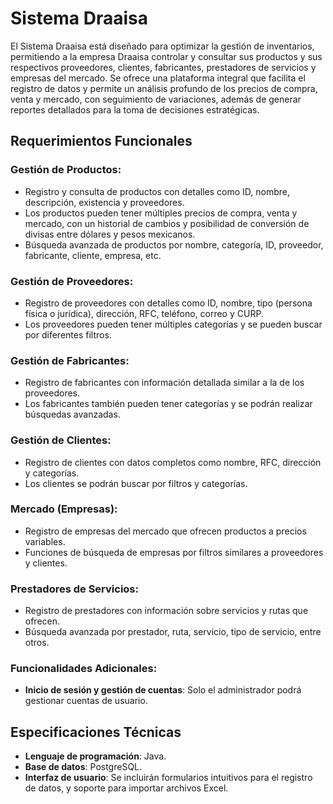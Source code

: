 # Sistema Draaisa

El Sistema Draaisa está diseñado para optimizar la gestión de inventarios, permitiendo a la empresa Draaisa controlar y consultar sus productos y sus respectivos proveedores, clientes, fabricantes, prestadores de servicios y empresas del mercado. Se ofrece una plataforma integral que facilita el registro de datos y permite un análisis profundo de los precios de compra, venta y mercado, con seguimiento de variaciones, además de generar reportes detallados para la toma de decisiones estratégicas.

## Requerimientos Funcionales

### Gestión de Productos:
- Registro y consulta de productos con detalles como ID, nombre, descripción, existencia y proveedores.
- Los productos pueden tener múltiples precios de compra, venta y mercado, con un historial de cambios y posibilidad de conversión de divisas entre dólares y pesos mexicanos.
- Búsqueda avanzada de productos por nombre, categoría, ID, proveedor, fabricante, cliente, empresa, etc.

### Gestión de Proveedores:
- Registro de proveedores con detalles como ID, nombre, tipo (persona física o jurídica), dirección, RFC, teléfono, correo y CURP.
- Los proveedores pueden tener múltiples categorías y se pueden buscar por diferentes filtros.

### Gestión de Fabricantes:
- Registro de fabricantes con información detallada similar a la de los proveedores.
- Los fabricantes también pueden tener categorías y se podrán realizar búsquedas avanzadas.

### Gestión de Clientes:
- Registro de clientes con datos completos como nombre, RFC, dirección y categorías.
- Los clientes se podrán buscar por filtros y categorías.

### Mercado (Empresas):
- Registro de empresas del mercado que ofrecen productos a precios variables.
- Funciones de búsqueda de empresas por filtros similares a proveedores y clientes.

### Prestadores de Servicios:
- Registro de prestadores con información sobre servicios y rutas que ofrecen.
- Búsqueda avanzada por prestador, ruta, servicio, tipo de servicio, entre otros.

### Funcionalidades Adicionales:
- **Inicio de sesión y gestión de cuentas**: Solo el administrador podrá gestionar cuentas de usuario.

## Especificaciones Técnicas

- **Lenguaje de programación**: Java.
- **Base de datos**: PostgreSQL.
- **Interfaz de usuario**: Se incluirán formularios intuitivos para el registro de datos, y soporte para importar archivos Excel.
